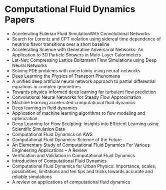 # Computational Fluid Dynamics Papers

<ul>

                             

 <li><a target="_blank" href="https://github.com/manjunath5496/Computational-Fluid-Dynamics-Papers/blob/master/c(1).pdf" style="text-decoration:none;">Accelerating Eulerian Fluid SimulationWith Convolutional Networks</a></li>

 <li><a target="_blank" href="https://github.com/manjunath5496/Computational-Fluid-Dynamics-Papers/blob/master/c(2).pdf" style="text-decoration:none;">Search for Lorentz and CPT violation using sidereal time dependence of neutrino flavor transitions over a short baseline</a></li>

<li><a target="_blank" href="https://github.com/manjunath5496/Computational-Fluid-Dynamics-Papers/blob/master/c(3).pdf" style="text-decoration:none;">Accelerating Science with Generative Adversarial Networks: An Application to 3D Particle Showers in Multi-Layer Calorimeters</a></li>
 <li><a target="_blank" href="https://github.com/manjunath5496/Computational-Fluid-Dynamics-Papers/blob/master/c(4).pdf" style="text-decoration:none;">Lat-Net: Compressing Lattice Boltzmann Flow Simulations using Deep Neural Networks</a></li>                              
<li><a target="_blank" href="https://github.com/manjunath5496/Computational-Fluid-Dynamics-Papers/blob/master/c(5).pdf" style="text-decoration:none;">Solving PDE problems with uncertainty using neural-networks</a></li>
<li><a target="_blank" href="https://github.com/manjunath5496/Computational-Fluid-Dynamics-Papers/blob/master/c(6).pdf" style="text-decoration:none;">Deep Learning the Physics of Transport Phenomena</a></li>
 <li><a target="_blank" href="https://github.com/manjunath5496/Computational-Fluid-Dynamics-Papers/blob/master/c(7).pdf" style="text-decoration:none;">A unified deep artificial neural network approach to partial differential equations in complex geometries</a></li>

 <li><a target="_blank" href="https://github.com/manjunath5496/Computational-Fluid-Dynamics-Papers/blob/master/c(8).pdf" style="text-decoration:none;"> Towards physics-informed deep learning for turbulent flow prediction </a></li>
   <li><a target="_blank" href="https://github.com/manjunath5496/Computational-Fluid-Dynamics-Papers/blob/master/c(9).pdf" style="text-decoration:none;">Convolutional Neural Networks for Steady Flow Approximation</a></li>
  
   
 <li><a target="_blank" href="https://github.com/manjunath5496/Computational-Fluid-Dynamics-Papers/blob/master/c(10).pdf" style="text-decoration:none;">Machine learning accelerated computational fluid dynamics </a></li>                              
<li><a target="_blank" href="https://github.com/manjunath5496/Computational-Fluid-Dynamics-Papers/blob/master/c(11).pdf" style="text-decoration:none;">Deep learning in fluid
dynamics</a></li>
<li><a target="_blank" href="https://github.com/manjunath5496/Computational-Fluid-Dynamics-Papers/blob/master/c(12).pdf" style="text-decoration:none;">Application of machine learning algorithms to flow modeling and optimization</a></li>
<li><a target="_blank" href="https://github.com/manjunath5496/Computational-Fluid-Dynamics-Papers/blob/master/c(13).pdf" style="text-decoration:none;">Deep Learning for Flow Sculpting: Insights into Efficient Learning using Scientific Simulation Data</a></li>


<li><a target="_blank" href="https://github.com/manjunath5496/Computational-Fluid-Dynamics-Papers/blob/master/c(14).pdf" style="text-decoration:none;">Computational Fluid Dynamics on AWS</a></li>
                              
<li><a target="_blank" href="https://github.com/manjunath5496/Computational-Fluid-Dynamics-Papers/blob/master/c(15).pdf" style="text-decoration:none;">Computational Fluid Dynamics: Science of the Future</a></li>

<li><a target="_blank" href="https://github.com/manjunath5496/Computational-Fluid-Dynamics-Papers/blob/master/c(16).pdf" style="text-decoration:none;">An Elementary Study of Computational Fluid Dynamics For Various Engineering Applications – A Review</a></li>

  <li><a target="_blank" href="https://github.com/manjunath5496/Computational-Fluid-Dynamics-Papers/blob/master/c(17).pdf" style="text-decoration:none;">Verification and Validation in Computational Fluid Dynamics</a></li>   
  
<li><a target="_blank" href="https://github.com/manjunath5496/Computational-Fluid-Dynamics-Papers/blob/master/c(18).pdf" style="text-decoration:none;">Introduction of Computational Fluid Dynamics</a></li> 

  
<li><a target="_blank" href="https://github.com/manjunath5496/Computational-Fluid-Dynamics-Papers/blob/master/c(19).pdf" style="text-decoration:none;">Computational Fluid Dynamics for Urban Physics: Importance, scales, possibilities, limitations and ten tips and tricks towards accurate and reliable simulations</a></li> 

<li><a target="_blank" href="https://github.com/manjunath5496/Computational-Fluid-Dynamics-Papers/blob/master/c(20).pdf" style="text-decoration:none;">A review on applications of computational fluid dynamics</a></li>








</ul>
